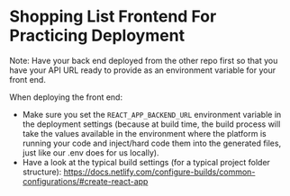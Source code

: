 # Shopping List Frontend For Practicing Deployment

Note: Have your back end deployed from the other repo first so that you have your API URL ready to provide as an environment variable for your front end.

When deploying the front end:

- Make sure you set the `REACT_APP_BACKEND_URL` environment variable in the deployment settings (because at build time, the build process will take the values available in the environment where the platform is running your code and inject/hard code them into the generated files, just like our .env does for us locally).
- Have a look at the typical build settings (for a typical project folder structure): https://docs.netlify.com/configure-builds/common-configurations/#create-react-app

